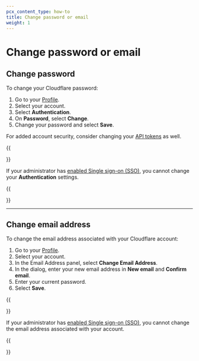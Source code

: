 ```yaml
---
pcx_content_type: how-to
title: Change password or email
weight: 1
---
```


# Change password or email

## Change password

To change your Cloudflare password:

1. Go to your [Profile](https://dash.cloudflare.com/?to=/:account/profile).
2. Select your account.
3. Select **Authentication**.
4. On **Password**, select **Change**.
5. Change your password and select **Save**.

For added account security, consider changing your [API tokens](/fundamentals/api/how-to/roll-token/) as well.

{{<Aside type="note">}}

If your administrator has [enabled Single sign-on (SSO)](/cloudflare-one/applications/configure-apps/dash-sso-apps/), you cannot change your **Authentication** settings.

{{</Aside>}}

---

## Change email address

To change the email address associated with your Cloudflare account:

1. Go to your [Profile](https://dash.cloudflare.com/?to=/:account/profile).
2. Select your account.
3. In the Email Address panel, select **Change Email Address**.
4. In the dialog, enter your new email address in **New email** and **Confirm email**.
5. Enter your current password.
5. Select **Save**.

{{<Aside type="note">}}

If your administrator has [enabled Single sign-on (SSO)](/cloudflare-one/applications/configure-apps/dash-sso-apps/), you cannot change the email address associated with your account.

{{</Aside>}}